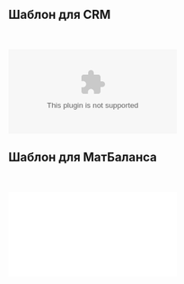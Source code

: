

## Шаблон для CRM
<br>

![Шаблон для CRM](../files/CRM.xlsx) <br>
## Шаблон для МатБаланса
<br>

![Шаблон для МатБаланса](../files/Модель%20Материального%20баланса.xlsm) <br>
